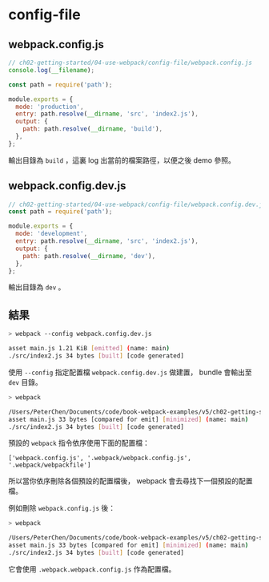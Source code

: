 # config-file

## webpack.config.js

```js
// ch02-getting-started/04-use-webpack/config-file/webpack.config.js
console.log(__filename);

const path = require('path');

module.exports = {
  mode: 'production',
  entry: path.resolve(__dirname, 'src', 'index2.js'),
  output: {
    path: path.resolve(__dirname, 'build'),
  },
};
```

輸出目錄為 `build` ，這裏 log 出當前的檔案路徑，以便之後 demo 參照。

## webpack.config.dev.js

```js
// ch02-getting-started/04-use-webpack/config-file/webpack.config.dev.js
const path = require('path');

module.exports = {
  mode: 'development',
  entry: path.resolve(__dirname, 'src', 'index2.js'),
  output: {
    path: path.resolve(__dirname, 'dev'),
  },
};
```

輸出目錄為 `dev` 。

## 結果

```bash
> webpack --config webpack.config.dev.js

asset main.js 1.21 KiB [emitted] (name: main)
./src/index2.js 34 bytes [built] [code generated]
```

使用 `--config` 指定配置檔 `webpack.config.dev.js` 做建置， bundle 會輸出至 `dev` 目錄。

```bash
> webpack

/Users/PeterChen/Documents/code/book-webpack-examples/v5/ch02-getting-started/04-use-webpack/config-file/webpack.config.js
asset main.js 33 bytes [compared for emit] [minimized] (name: main)
./src/index2.js 34 bytes [built] [code generated]
```

預設的 `webpack` 指令依序使用下面的配置檔：

```plaintext
['webpack.config.js', '.webpack/webpack.config.js', '.webpack/webpackfile']
```

所以當你依序刪除各個預設的配置檔後， webpack 會去尋找下一個預設的配置檔。

例如刪除 `webpack.config.js` 後：

```bash
> webpack

/Users/PeterChen/Documents/code/book-webpack-examples/v5/ch02-getting-started/04-use-webpack/config-file/.webpack/webpack.config.js
asset main.js 33 bytes [compared for emit] [minimized] (name: main)
./src/index2.js 34 bytes [built] [code generated]
```

它會使用 `.webpack.webpack.config.js` 作為配置檔。
